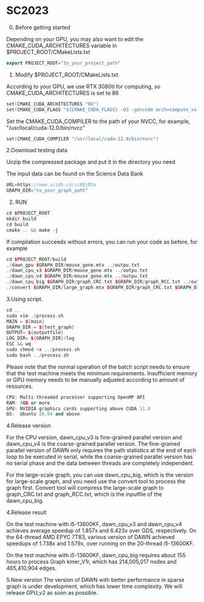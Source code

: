 # SC2023

0. Before getting started

Depending on your GPU, you may also want to edit the CMAKE_CUDA_ARCHITECTURES variable in $PROJECT_ROOT/CMakeLists.txt

```c++
export PROJECT_ROOT="to_your_project_path"
```

1. Modify $PROJECT_ROOT/CMakeLists.txt

According to your GPU, we use RTX 3080ti for computing, so CMAKE_CUDA_ARCHITECTURES is set to 86

```c++
set(CMAKE_CUDA_ARCHITECTURES "86")
set(CMAKE_CUDA_FLAGS "${CMAKE_CUDA_FLAGS} -O3 -gencode arch=compute_xx,code=sm_xx")
```

Set the CMAKE_CUDA_COMPILER to the path of your NVCC, for example, "/usr/local/cuda-12.0/bin/nvcc"

```c++
set(CMAKE_CUDA_COMPILER "/usr/local/cuda-12.0/bin/nvcc")
```

2.Download testing data

Unzip the compressed package and put it in the directory you need

The input data can be found on the Science Data Bank

```c++
URL=https://www.scidb.cn/s/6BjM3a
GRAPH_DIR="to_your_graph_path"
```

2. RUN

```c++
cd $PROJECT_ROOT
mkdir build
cd build
cmake .. && make -j
```

If compilation succeeds without errors, you can run your code as before, for example

```c++
cd $PROJECT_ROOT/build
./dawn_gpu $GRAPH_DIR/mouse_gene.mtx ../outpu.txt
./dawn_cpu_v3 $GRAPH_DIR/mouse_gene.mtx ../outpu.txt
./dawn_cpu_v4 $GRAPH_DIR/mouse_gene.mtx ../outpu.txt
./dawn_cpu_big $GRAPH_DIR/graph_CRC.txt $GRAPH_DIR/graph_RCC.txt ../outpu.txt
./convert $GRAPH_DIR/large_graph.mtx $GRAPH_DIR/graph_CRC.txt $GRAPH_DIR/graph_RCC.txt
```
3.Using script. 

```c++
cd ..
sudo vim ./process.sh
MAIN = ${main}
GRAPH_DIR = ${test_graph}
OUTPUT= ${outputfile}
LOG_DIR= ${GRAPH_DIR}/log
ESC && wq
sudo chmod +x ../process.sh 
sudo bash ../process.sh
```
Please note that the normal operation of the batch script needs to ensure that the test machine meets the minimum requirements. Insufficient memory or GPU memory needs to be manually adjusted according to amount of resources.

```c++
CPU: Multi-threaded processor supporting OpenMP API
RAM: 8GB or more
GPU: NVIDIA graphics cards supporting above CUDA 11.0
OS:  Ubuntu 20.04 and above
```
4.Release version

For the CPU version, dawn_cpu_v3 is fine-grained parallel version and dawn_cpu_v4 is the coarse-grained parallel version. The fine-grained parallel version of DAWN only requires the path statistics at the end of each loop to be executed in serial, while the coarse-grained parallel version has no serial phase and the data between threads are completely independent.

For the large-scale graph, you can use dawn_cpu_big, which is the version for large-scale graph, and you need use the convert tool to process the graph first. Convert tool will compress the large-scale graph to graph_CRC.txt and graph_RCC.txt, which is the inputfile of the dawn_cpu_big.

4.Release result

On the test machine with i5-13600KF, dawn_cpu_v3 and dawn_cpu_v4 achieves average speedup of 1.857x and 6.423x over GDS, respectively. On the 64-thread AMD EPYC 7T83, various version of DAWN achieved speedups of 1.738x and 1.579x, over running on the 20-thread i5-13600KF.

On the test machine with i5-13600KF, dawn_cpu_big requires about 155 hours to process Graph kmer_V1r, which has 214,005,017 nodes and 465,410,904 edges.

5.New version
The version of DAWN with better performance in sparse graph is under development, which has lower time complexity.
We will release GPU_v2 as soon as possible.
